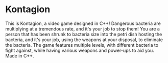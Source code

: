 # Kontagion

This is Kontagion, a video game designed in C++! Dangerous bacteria are multiplying at a tremendous rate, and it's your job to stop them! You are a person that has been shrunk to bacteria size into the petri dish hosting the bacteria, and it's your job, using the weapons at your disposal, to eliminate the bacteria. The game features multiple levels, with different bacteria to fight against, while having various weapons and power-ups to aid you. Made in C++. 

